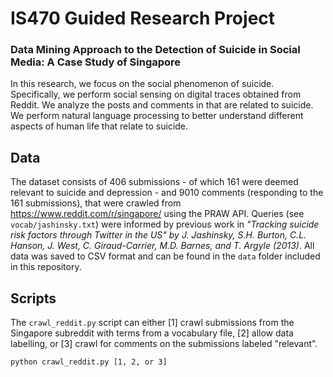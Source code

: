 # IS470 Guided Research Project
### Data Mining Approach to the Detection of Suicide in Social Media: A Case Study of Singapore
In this research, we focus on the social phenomenon of suicide. Specifically, we perform social sensing on digital traces obtained from Reddit. We analyze the posts and comments in that are related to suicide. We perform natural language processing to better understand different aspects of human life that relate to suicide.

## Data
The dataset consists of 406 submissions - of which 161 were deemed relevant to suicide and depression - and 9010 comments (responding to the 161 submissions), that were crawled from https://www.reddit.com/r/singapore/ using the PRAW API. Queries (see `vocab/jashinsky.txt`) were informed by previous work in *"Tracking suicide risk factors through Twitter in the US" by J. Jashinsky, S.H. Burton, C.L. Hanson, J. West, C. Giraud-Carrier, M.D. Barnes, and T. Argyle (2013)*. All data was saved to CSV format and can be found in the `data` folder included in this repository.

## Scripts
The `crawl_reddit.py` script can either [1] crawl submissions from the Singapore subreddit with terms from a vocabulary file, [2] allow data labelling, or [3] crawl for comments on the submissions labeled "relevant".

```
python crawl_reddit.py [1, 2, or 3]
```
